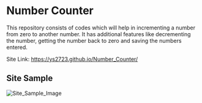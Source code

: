 # Number Counter
This repository consists of codes which will help in incrementing a number from zero to another number. It has additional features like decrementing the number, getting the number back to zero and saving the numbers entered. 

Site Link: https://ys2723.github.io/Number_Counter/

## Site Sample
![Site_Sample_Image](https://i.postimg.cc/MZDNfrDY/Screenshot-16882.png)
